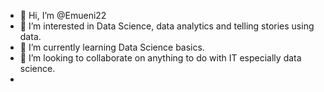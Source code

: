 - 👋 Hi, I’m @Emueni22
- 👀 I’m interested in Data Science, data analytics and telling stories using data.
- 🌱 I’m currently learning Data Science basics.
- 💞️ I’m looking to collaborate on anything to do with IT especially data science.
- 

<!---
Emueni22/Emueni22 is a ✨ special ✨ repository because its `README.md` (this file) appears on your GitHub profile.
You can click the Preview link to take a look at your changes.
--->
